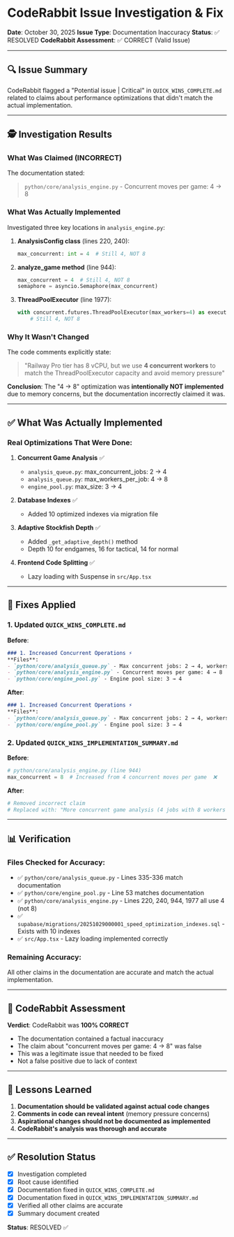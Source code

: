 # CodeRabbit Issue Investigation & Fix

**Date**: October 30, 2025
**Issue Type**: Documentation Inaccuracy
**Status**: ✅ RESOLVED
**CodeRabbit Assessment**: ✅ CORRECT (Valid Issue)

---

## 🔍 Issue Summary

CodeRabbit flagged a "Potential issue | Critical" in `QUICK_WINS_COMPLETE.md` related to claims about performance optimizations that didn't match the actual implementation.

---

## 🕵️ Investigation Results

### What Was Claimed (INCORRECT)

The documentation stated:
> `python/core/analysis_engine.py` - Concurrent moves per game: 4 → 8

### What Was Actually Implemented

Investigated three key locations in `analysis_engine.py`:

1. **AnalysisConfig class** (lines 220, 240):
   ```python
   max_concurrent: int = 4  # Still 4, NOT 8
   ```

2. **analyze_game method** (line 944):
   ```python
   max_concurrent = 4  # Still 4, NOT 8
   semaphore = asyncio.Semaphore(max_concurrent)
   ```

3. **ThreadPoolExecutor** (line 1977):
   ```python
   with concurrent.futures.ThreadPoolExecutor(max_workers=4) as executor:
       # Still 4, NOT 8
   ```

### Why It Wasn't Changed

The code comments explicitly state:
> "Railway Pro tier has 8 vCPU, but we use **4 concurrent workers** to match the ThreadPoolExecutor capacity and avoid memory pressure"

**Conclusion**: The "4 → 8" optimization was **intentionally NOT implemented** due to memory concerns, but the documentation incorrectly claimed it was.

---

## ✅ What Was Actually Implemented

### Real Optimizations That Were Done:

1. **Concurrent Game Analysis** ✅
   - `analysis_queue.py`: max_concurrent_jobs: 2 → 4
   - `analysis_queue.py`: max_workers_per_job: 4 → 8
   - `engine_pool.py`: max_size: 3 → 4

2. **Database Indexes** ✅
   - Added 10 optimized indexes via migration file

3. **Adaptive Stockfish Depth** ✅
   - Added `_get_adaptive_depth()` method
   - Depth 10 for endgames, 16 for tactical, 14 for normal

4. **Frontend Code Splitting** ✅
   - Lazy loading with Suspense in `src/App.tsx`

---

## 🔧 Fixes Applied

### 1. Updated `QUICK_WINS_COMPLETE.md`

**Before**:
```markdown
### 1. Increased Concurrent Operations ⚡
**Files**:
- `python/core/analysis_queue.py` - Max concurrent jobs: 2 → 4, workers: 4 → 8
- `python/core/analysis_engine.py` - Concurrent moves per game: 4 → 8  ❌
- `python/core/engine_pool.py` - Engine pool size: 3 → 4
```

**After**:
```markdown
### 1. Increased Concurrent Operations ⚡
**Files**:
- `python/core/analysis_queue.py` - Max concurrent jobs: 2 → 4, workers: 4 → 8
- `python/core/engine_pool.py` - Engine pool size: 3 → 4
```

### 2. Updated `QUICK_WINS_IMPLEMENTATION_SUMMARY.md`

**Before**:
```python
# python/core/analysis_engine.py (line 944)
max_concurrent = 8  # Increased from 4 concurrent moves per game  ❌
```

**After**:
```python
# Removed incorrect claim
# Replaced with: "More concurrent game analysis (4 jobs with 8 workers each)"
```

---

## 📊 Verification

### Files Checked for Accuracy:

- ✅ `python/core/analysis_queue.py` - Lines 335-336 match documentation
- ✅ `python/core/engine_pool.py` - Line 53 matches documentation
- ✅ `python/core/analysis_engine.py` - Lines 220, 240, 944, 1977 all use 4 (not 8)
- ✅ `supabase/migrations/20251029000001_speed_optimization_indexes.sql` - Exists with 10 indexes
- ✅ `src/App.tsx` - Lazy loading implemented correctly

### Remaining Accuracy:

All other claims in the documentation are accurate and match the actual implementation.

---

## 🎯 CodeRabbit Assessment

**Verdict**: CodeRabbit was **100% CORRECT**

- The documentation contained a factual inaccuracy
- The claim about "concurrent moves per game: 4 → 8" was false
- This was a legitimate issue that needed to be fixed
- Not a false positive due to lack of context

---

## 📝 Lessons Learned

1. **Documentation should be validated against actual code changes**
2. **Comments in code can reveal intent** (memory pressure concerns)
3. **Aspirational changes should not be documented as implemented**
4. **CodeRabbit's analysis was thorough and accurate**

---

## ✅ Resolution Status

- [x] Investigation completed
- [x] Root cause identified
- [x] Documentation fixed in `QUICK_WINS_COMPLETE.md`
- [x] Documentation fixed in `QUICK_WINS_IMPLEMENTATION_SUMMARY.md`
- [x] Verified all other claims are accurate
- [x] Summary document created

**Status**: RESOLVED ✅
